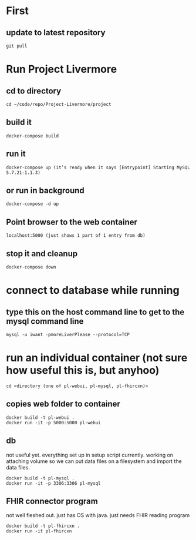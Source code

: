 # First
## update to latest repository

```git pull```

# Run Project Livermore
## cd to directory

```
cd ~/code/repo/Project-Livermore/project
```

## build it

```
docker-compose build
```

## run it

```
docker-compose up (it’s ready when it says [Entrypoint] Starting MySQL 5.7.21-1.1.3)
```

## or run in background

```
docker-compose -d up
```

## Point browser to the web container

```
localhost:5000 (just shows 1 part of 1 entry from db)
```

## stop it and cleanup

```
docker-compose down
```

# connect to database while running

## type this on the host command line to get to the mysql command line

```
mysql -u iwant -pmoreLiverPlease --protocol=TCP
```

# run an individual container (not sure how useful this is, but anyhoo)

```
cd <directory (one of pl-webui, pl-mysql, pl-fhircxn)>
```

## copies web folder to container

```
docker build -t pl-webui .
docker run -it -p 5000:5000 pl-webui 
```

## db

not useful yet.  everything set up in setup script currently.
working on attaching volume so we can put data files on a filesystem
and import the data files.

```
docker build -t pl-mysql .
docker run -it -p 3306:3306 pl-mysql
```

## FHIR connector program

not well fleshed out.  just has OS with java.  just needs FHIR reading program

```
docker build -t pl-fhircxn .
docker run -it pl-fhircxn
```
